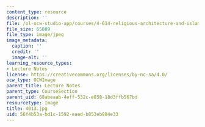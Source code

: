 ```yaml
---
content_type: resource
description: ''
file: /ol-ocw-studio-app/courses/4-614-religious-architecture-and-islamic-cultures-fall-2002/56f4b53abd1c1592eaedb853eb984e33_4013.jpg
file_size: 65889
file_type: image/jpeg
image_metadata:
  caption: ''
  credit: ''
  image-alt: ''
learning_resource_types:
- Lecture Notes
license: https://creativecommons.org/licenses/by-nc-sa/4.0/
ocw_type: OCWImage
parent_title: Lecture Notes
parent_type: CourseSection
parent_uid: 68abeaab-4eff-532c-e858-18d3ffb567bd
resourcetype: Image
title: 4013.jpg
uid: 56f4b53a-bd1c-1592-eaed-b853eb984e33
---
```

